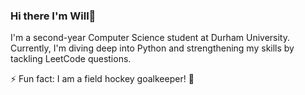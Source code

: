 ### Hi there I'm Will👋
I'm a second-year Computer Science student at Durham University. Currently, I'm diving deep into Python and strengthening my skills by tackling LeetCode questions.

⚡ Fun fact: I am a field hockey goalkeeper! 🏑

